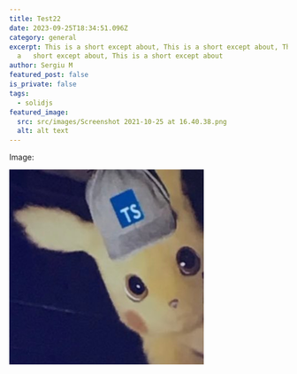```yaml
---
title: Test22
date: 2023-09-25T18:34:51.096Z
category: general
excerpt: This is a short except about, This is a short except about, This is
  a   short except about, This is a short except about
author: Sergiu M
featured_post: false
is_private: false
tags:
  - solidjs
featured_image:
  src: src/images/Screenshot 2021-10-25 at 16.40.38.png
  alt: alt text
---
```

Image:

![Alt text](/src/images/pic_ts.jpeg "text title")
